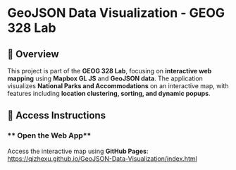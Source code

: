  # GeoJSON Data Visualization - GEOG 328 Lab

## 📖 Overview
This project is part of the **GEOG 328 Lab**, focusing on **interactive web mapping** using **Mapbox GL JS** and **GeoJSON data**. The application visualizes **National Parks and Accommodations** on an interactive map, with features including **location clustering, sorting, and dynamic popups**.

## 🔧 Access Instructions
### ** Open the Web App**
Access the interactive map using **GitHub Pages**:
https://qizhexu.github.io/GeoJSON-Data-Visualization/index.html

